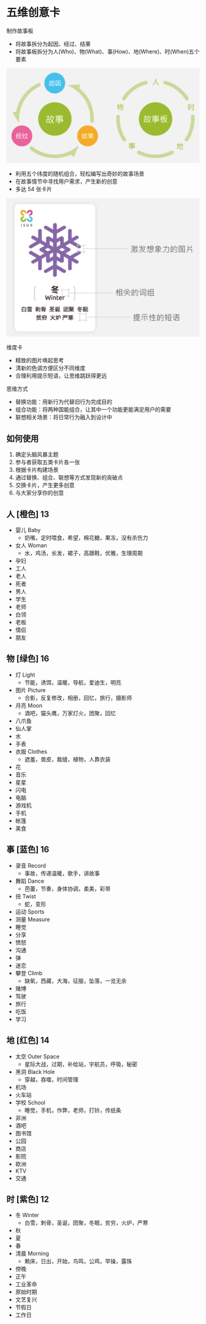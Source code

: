 # 五维创意卡

制作故事板

+ 将故事拆分为起因、经过、结果
+ 将故事板拆分为人(Who)、物(What)、事(How)、地(Where)、时(When)五个要素

![5d1](_resources/5d1.jpg)

+ 利用五个纬度的随机组合，轻松编写出奇妙的故事场景
+ 在故事情节中寻找用户需求，产生新的创意
+ 多达 54 张卡片

![5d2](_resources/5d2.jpg)

维度卡

+ 精致的图片唤起思考
+ 清新的色调方便区分不同维度
+ 合理利用提示短语，让思维跳跃得更远

思维方式

+ 替换功能：用新行为代替旧行为完成目的
+ 组合功能：将两种国能组合，让其中一个功能更能满足用户的需要
+ 联想相关场景：将日常行为融入到设计中

## 如何使用

1. 确定头脑风暴主题
2. 参与者获取五类卡片各一张
3. 根据卡片构建场景
4. 通过替换、组合、联想等方式发现新的突破点
5. 交换卡片，产生更多创意
6. 与大家分享你的创意

## 人 [橙色] 13

+ 婴儿 Baby
	+ 奶嘴，定时喂食，希望，棉花糖，果冻，没有杀伤力
+ 女人 Woman
	+ 水，鸡汤，长发，裙子，高跟鞋，优雅，生理周期
+ 孕妇
+ 工人
+ 老人
+ 死者
+ 男人
+ 学生
+ 老师
+ 白领
+ 老板
+ 情侣
+ 朋友


## 物 [绿色] 16

+ 灯 Light
	+ 节能，诱饵，温暖，导航，爱迪生，明亮
+ 图片  Picture
	+ 合影，反复修改，相册，回忆，旅行，摄影师
+ 月亮 Moon
	+ 酒吧，猫头鹰，万家灯火，团聚，回忆
+ 八爪鱼
+ 仙人掌
+ 水
+ 手表
+ 衣服 Clothes
	+ 遮羞，兽皮，裁缝，植物，人靠衣装
+ 花
+ 音乐
+ 星星
+ 闪电
+ 电脑
+ 游戏机
+ 手机
+ 帐篷
+ 美食



## 事 [蓝色] 16

+ 录音 Record
	+ 事故，传递温暖，歌手，讲故事
+ 舞蹈 Dance
	+ 芭蕾，节奏，身体协调，柔美，彩带
+ 扭 Twist
	+ 蛇，变形
+ 运动 Sports
+ 测量 Measure
+ 睡觉
+ 分享
+ 愤怒
+ 沟通
+ 弹
+ 迷恋
+ 攀登 Climb
	+ 缺氧，西藏，大海，征服，坠落，一览无余
+ 赌博
+ 驾驶
+ 旅行
+ 吃饭
+ 学习


## 地 [红色] 14

+ 太空 Outer Space
	+ 星际大战，过期，补给站，宇航员，呼吸，秘密
+ 黑洞 Black Hole
	+ 穿越，吞噬，时间管理
+ 机场
+ 火车站
+ 学校 School
	+ 睡觉，手机，作弊，老师，打铃，传纸条
+ 非洲
+ 酒吧
+ 图书馆
+ 公园
+ 商店
+ 影院
+ 欧洲
+ KTV
+ 交通


## 时 [紫色] 12

+ 冬 Winter
	+ 白雪，刺骨，圣诞，团聚，冬眠，贫穷，火炉，严寒 
+ 秋
+ 夏
+ 春
+ 清晨 Morning
	+ 赖床，日出，开始，鸟鸣，公鸡，早操，露珠
+ 傍晚
+ 正午
+ 工业革命
+ 原始时期
+ 文艺复兴
+ 节假日
+ 工作日


